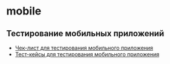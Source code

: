 # mobile
## Тестирование мобильных приложений
- [Чек-лист для тестирования мобильного приложения](https://docs.google.com/spreadsheets/d/1LjRCv70ZsI8EimSNKO9Pg2_rbgJ93xgPy1mHVWOands/edit?usp=sharing)
- [Тест-кейсы для тестирования мобильного приложения](https://github.com/user-attachments/files/17270644/G8-2024-10-06.pdf)

